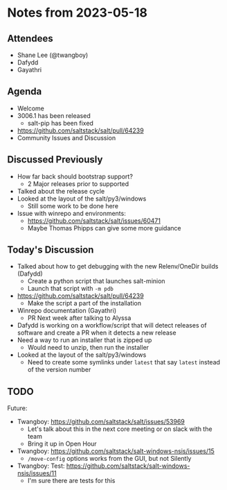 # Notes from 2023-05-18

## Attendees
- Shane Lee (@twangboy)
- Dafydd
- Gayathri

## Agenda
- Welcome
- 3006.1 has been released
  - salt-pip has been fixed
- https://github.com/saltstack/salt/pull/64239
- Community Issues and Discussion

## Discussed Previously
- How far back should bootstrap support?
  - 2 Major releases prior to supported
- Talked about the release cycle
- Looked at the layout of the salt/py3/windows
  - Still some work to be done here
- Issue with winrepo and environments:
  - https://github.com/saltstack/salt/issues/60471
  - Maybe Thomas Phipps can give some more guidance

## Today's Discussion
- Talked about how to get debugging with the new Relenv/OneDir builds (Dafydd)
  - Create a python script that launches salt-minion
  - Launch that script with ``-m pdb``
- https://github.com/saltstack/salt/pull/64239
  - Make the script a part of the installation
- Winrepo documentation (Gayathri)
  - PR Next week after talking to Alyssa
- Dafydd is working on a workflow/script that will detect releases of software
  and create a PR when it detects a new release
- Need a way to run an installer that is zipped up
  - Would need to unzip, then run the installer
- Looked at the layout of the salt/py3/windows
  - Need to create some symlinks under ``latest`` that say ``latest`` instead of
    the version number

## TODO
Future:
- Twangboy: https://github.com/saltstack/salt/issues/53969
  - Let's talk about this in the next core meeting or on slack with the team
  - Bring it up in Open Hour
- Twangboy: https://github.com/saltstack/salt-windows-nsis/issues/15
  - `/move-config` options works from the GUI, but not Silently
- Twangboy: Test: https://github.com/saltstack/salt-windows-nsis/issues/11
  - I'm sure there are tests for this
